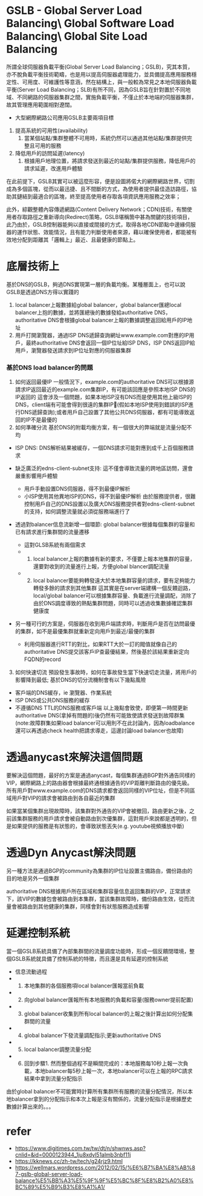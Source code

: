 # GSLB - Global Server Load Balancing\ Global Software Load Balancing\ Global Site Load Balancing

所謂全球伺服器負載平衡(Global Server Load Balancing；GSLB)，究其本質，亦不脫負載平衡技術範疇，也是用以提高伺服器處理能力，並具備提高應用服務穩定性、可用度、可維護性等意涵，然在結構上，與一般較為常見之本地伺服器負載平衡(Server Load Balancing；SLB)有所不同，因為GSLB旨在針對置於不同地域、不同網路的伺服器集群之間，實施負載平衡，不僅止於本地端的伺服器集群，故其管理應用範圍相對遼闊。

- 大型網際網路公司應用GSLB主要兩項目標
1. 提高系統的可用性(availability)
    1. 當某個站點/集群整體不可用時，系統仍然可以通過其他站點/集群提供完整且可用的服務
2. 降低用戶的訪問延遲(latency)
    1. 根據用戶地理位置，將請求發送到最近的站點/集群提供服務，降低用戶的請求延遲，改進用戶體驗


在此前提下，GSLB其實可以被這麼形容，便是設圖將偌大的網際網路世界，切割成為多個區塊，從而以最迅捷、且不間斷的方式，為使用者提供最佳造訪路徑，協助其鏈結到最適合的區塊，終至提高使用者存取各項資訊應用服務之效率；

此外，綜觀整體內容傳遞網路(Content Delivery Network；CDN)技術，有關使用者存取路徑之重新導向(Redirect)策略，GSLB堪稱箇中甚為關鍵的技術項目，此乃由於，GSLB控制器能夠以直接或間接的方式，取得各地CDN節點中邊緣伺服器的運作狀態、效能情況，且有能力判斷使用者來源，藉以確保使用者，都能被有效地分配到距離其「邏輯上」最近、且最健康的節點上。

# 底層技術上
基於DNS的GSLB，夠過DNS實現第一層的負載均衡。某種層面上，也可以說GSLB是透過DNS方得以實踐的
1. local balancer上報數據給global balancer，global balancer匯總local balancer上抱的數據，並將匯總後的數據發給authoritative DNS，authoritative DNS會根據global balancer上報的數據調整返回給用戶的IP地址
2. 用戶打開瀏覽器，通過ISP DNS遞歸查詢網址www.example.com對應的IP用戶，最終authoritative DNS會返回一個IP位址給ISP DNS，ISP DNS返回IP給用戶，瀏覽器發送請求到IP位址對應的伺服器集群

### 基於DNS load balancer的問題
1. 如何返回最優IP
一般情況下，example.com的authoritative DNS可以根據源請求IP返回最近的example.com集群IP，有可能該回應是參照本地ISP DNS的IP返回的
這會涉及一個問題，如果本地ISP沒有DNS而是使用其他上級ISP的DNS，client端有可能會得到很遠的集群IP(假如本地ISP使用到錯誤的ISP進行DNS遞歸查詢);或者用戶自己設置了其他公共DNS伺服器，都有可能導致返回的IP不是最優的
2. 如何準確分流
基於DNS的附載均衡方案，有一個很大的弊端就是流量分配不均
- ISP DNS: DNS解析結果被緩存，一個DNS請求可能對應到成千上百個服務請求
- 缺乏廣泛的edns-client-subnet支持: 這不僅會導致流量的跨地區訪問，還會嚴重影響用戶體驗
    - 用戶手動設置DNS伺服器，得不到最優IP解析
    - 小ISP使用其他異地ISP的DNS，得不到最優IP解析
由於服務提供者，很難控制用戶自己的DNS設置以及廣大DNS服務提供者對edns-client-subnet的支持，如何調整流量就必須從服務端進行了
- 透過對balancer信息流新增一個環節: global balancer根據每個集群的容量和已有請求進行集群間的流量遷移
   - 這對GLSB系統有兩個需求
   - 1. local balancer上報的數據有新的要求，不僅要上報本地集群的容量，還要對收到的流量進行上報，方便global blancer調配流量
   - 2. local balancer要能夠轉發遠大於本地集群容量的請求，要有足夠能力轉發多餘的請求到其他集群
這其實是在server端建構一個反饋迴路，local/global balancer可以根據集群容量、負載進行流量調配，消除了由於DNS調度導致的熱點集群問題，同時可以透過收集數據確認集群健康度

- 另一種可行的方案是，伺服器在收到用戶端請求時，判斷用戶是否在訪問最優的集群，如不是最優集群就重新定向用戶到最近/最優的集群
    - 利用伺服器進行RTT的對比，如果RTT大於一訂的閥值就像自己的authoritative DNS提交該客戶IP查最優結果，然後基於該結果重新定向FQDN的record
3. 如何快速切流
預設發生事故時，如何在事故發生當下快速切走流量，將用戶的影響降到最低; 基於DNS的切分流機制會有以下幾點風險
- 客戶端的DNS緩存，ie 瀏覽器、作業系統
- ISP DNS或公共DNS服務的緩存
- 不遵循DNS TTL的DNS服務或客戶端
以上幾點會致使，即便第一時間更新authoritative DNS(拿掉有問題的)後仍然有可能致使請求發送到故障群集(note:故障群集如果load balancer可以用則不在此討論內，因為loadbalance還可以再透過check health把請求導走，這邊討論load balancer也故障)

# 透過anycast來解決這個問題
要解決這個問題，最好的方案是通過anycast，每個集群通過BGP對外通告同樣的VIP，網際網路上的路由器會根據最終通根據通告的VIP距離判斷路由的優先級。所有用戶對www.example.com的DNS請求都會返回同樣的VIP位址，但是不同區域用戶對VIP的請求會被路由到各自最近的集群

如果當某個集群出現故障時，該集群對外通告的VIP會被撤回，路由更新之後，之前該集群服務的用戶請求會被自動路由到次優集群，這對用戶來說都是透明的，但是如果提供的服務是有狀態的，會導致狀態丟失(e.g. youtube視頻播放中斷)

# 透過Dyn Anycast解決問題
另一種方法是通過BGP的community為集群的IP位址設置主備路由，備份路由的目的地是另外一個集群

authoritative DNS根據用戶所在區域和集群容量信息返回集群的VIP，正常請求下，該VIP的數據包會被路由到本集群，當該集群故障時，備份路由生效，從而流量會被路由到其他健康的集群，同樣會對有狀態服務造成影響

# 延遲控制系統
當一個GSLB系統具備了內部集群間的流量調度功能時，形成一個反饋閉環境，整個GSLB系統就具備了控制系統的特徵，而且還是具有延遲的控制系統
- 信息流動過程
- 1. 本地集群的各個服務項local balancer匯報當前負載
- 2. 向global balancer匯報所有本地服務的負載和容量(服務owner提前配置)
- 3. global balancer收集到所有local balancer的上報之後計算出如何分配集群間的流量
- 4. global balancer下發流量調配指示;更新authoritative DNS
- 5. local balancer調整流量分配
- 6. 回到步驟1.
然而整個過程不是瞬間完成的：本地服務每10秒上報一次負載，本地balancer每5秒上報一次，本地balancer可以在上報的RPC請求結果中拿到流量分配指示

由於global balancer不可能實時計算所有集群所有服務的流量分配情況，所以本地balancer拿到的分配指示和本次上報是沒有關係的，流量分配指示是根據歷史數據計算出來的。。。


# refer
- https://www.digitimes.com.tw/tw/dt/n/shwnws.asp?cnlid=&id=0000123944_1ju8xdyl51almb3nbf11j
- https://kknews.cc/zh-tw/tech/g24rjz9.html
- https://wellmars.wordpress.com/2012/02/15/%E6%B7%BA%E8%AB%87-gslb-global-server-load-balance%E5%BB%A3%E5%9F%9F%E5%BC%8F%E8%B2%A0%E8%BC%89%E5%B9%B3%E8%A1%A1/